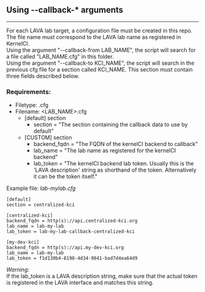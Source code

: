 ## Using --callback-* arguments ##
- - - -

For each LAVA lab target, a configuration file must be created in this repo.
The file name must correspond to the LAVA lab name as registered in KernelCI.\
Using the argument "--callback-from LAB_NAME", the script will search for a file called "LAB_NAME.cfg" in this folder.\
Using the argument "--callback-to KCI_NAME", the script will search in the previous cfg file for a section called KCI_NAME. This section must contain three fields described below.

### Requirements: ###

* Filetype: .cfg
* Filename: <LAB_NAME>.cfg
    * [default] section
        * section = "The section containing the callback data to use by default"
    * [CUSTOM] section
        * backend_fqdn = "The FQDN of the kernelCI backend to callback"
        * lab_name = "The lab name as registered for the kernelCI backend"
        * lab_token = "The kernelCI backend lab token. Usually this is the 'LAVA description' string as shorthand of the token. Alternatively it can be the token itself."

Example file: _lab-mylab.cfg_
```
[default]
section = centralized-kci

[centralized-kci]
backend_fqdn = http(s)://api.centralized-kci.org
lab_name = lab-my-lab
lab_token = lab-my-lab-callback-centralized-kci

[my-dev-kci]
backend_fqdn = http(s)://api.my-dev-kci.org
lab_name = lab-my-lab
lab_token = f1d130b4-8198-4d34-9841-bad7d4ea64d9
```

_Warning:_\
If the lab_token is a LAVA description string, make sure that the actual token is registered in the LAVA interface and matches this string.
